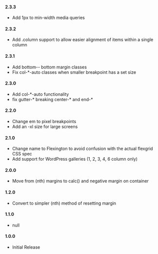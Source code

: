 #### 2.3.3
* Add 1px to min-width media queries

#### 2.3.2
* Add .column support to allow easier alignment of items within a single column

#### 2.3.1
* Add bottom-*-* bottom margin classes
* Fix col-*-auto classes when smaller breakpoint has a set size

#### 2.3.0
* Add col-*-auto functionality
* fix gutter-* breaking center-* and end-*

#### 2.2.0
* Change em to pixel breakpoints
* Add an -xl size for large screens

#### 2.1.0
* Change name to Flexington to avoid confusion with the actual flexgrid CSS spec
* Add support for WordPress galleries (1, 2, 3, 4, 6 column only)

#### 2.0.0
* Move from (nth) margins to calc() and negative margin on container

#### 1.2.0
* Convert to simpler (nth) method of resetting margin

#### 1.1.0
* null

#### 1.0.0
* Initial Release
